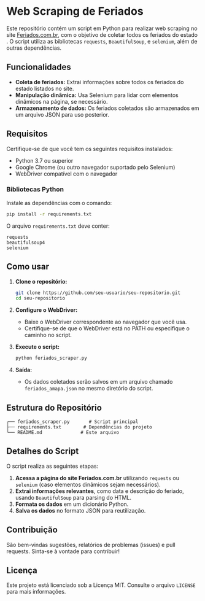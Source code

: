# Web Scraping de Feriados 

Este repositório contém um script em Python para realizar web scraping no site [Feriados.com.br](https://www.feriados.com.br/feriados-amapa-ap.php), com o objetivo de coletar todos os feriados do estado . O script utiliza as bibliotecas `requests`, `BeautifulSoup`, e `selenium`, além de outras dependências.

## Funcionalidades

- **Coleta de feriados:** Extrai informações sobre todos os feriados do estado  listados no site.
- **Manipulação dinâmica:** Usa Selenium para lidar com elementos dinâmicos na página, se necessário.
- **Armazenamento de dados:** Os feriados coletados são armazenados em um arquivo JSON para uso posterior.

## Requisitos

Certifique-se de que você tem os seguintes requisitos instalados:

- Python 3.7 ou superior
- Google Chrome (ou outro navegador suportado pelo Selenium)
- WebDriver compatível com o navegador

### Bibliotecas Python

Instale as dependências com o comando:

```bash
pip install -r requirements.txt
```

O arquivo `requirements.txt` deve conter:

```
requests
beautifulsoup4
selenium
```

## Como usar

1. **Clone o repositório:**
   ```bash
   git clone https://github.com/seu-usuario/seu-repositorio.git
   cd seu-repositorio
   ```

2. **Configure o WebDriver:**
   - Baixe o WebDriver correspondente ao navegador que você usa.
   - Certifique-se de que o WebDriver está no PATH ou especifique o caminho no script.

3. **Execute o script:**
   ```bash
   python feriados_scraper.py
   ```

4. **Saída:**
   - Os dados coletados serão salvos em um arquivo chamado `feriados_amapa.json` no mesmo diretório do script.

## Estrutura do Repositório

```
┌── feriados_scraper.py       # Script principal
├── requirements.txt        # Dependências do projeto
└── README.md              # Este arquivo
```

## Detalhes do Script

O script realiza as seguintes etapas:

1. **Acessa a página do site Feriados.com.br** utilizando `requests` ou `selenium` (caso elementos dinâmicos sejam necessários).
2. **Extrai informações relevantes**, como data e descrição do feriado, usando `BeautifulSoup` para parsing do HTML.
3. **Formata os dados** em um dicionário Python.
4. **Salva os dados** no formato JSON para reutilização.

## Contribuição

São bem-vindas sugestões, relatórios de problemas (issues) e pull requests. Sinta-se à vontade para contribuir!

## Licença

Este projeto está licenciado sob a Licença MIT. Consulte o arquivo `LICENSE` para mais informações.


